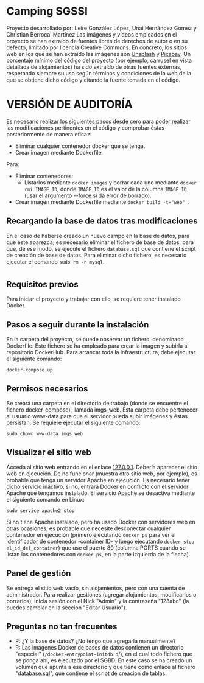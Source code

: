 # Camping SGSSI
Proyecto desarrollado por: Leire González López, Unai Hernández Gómez y Christian Berrocal Martínez
Las imágenes y vídeos empleados en el proyecto se han extraído de fuentes libres de derechos de autor o en su defecto, limitado por licencia Creative Commons. En concreto, los sitios web en los que se han extraído las imágenes son [Unsplash](https://unsplash.com/) y [Pixabay](https://pixabay.com/es/).
Un porcentaje mínimo del código del proyecto (por ejemplo, carrusel en vista detallada de alojamientos) ha sido extraído de otras fuentes externas, respetando siempre su uso según términos y condiciones de la web de la que se obtiene dicho código y citando la fuente tomada en el código.

# VERSIÓN DE AUDITORÍA
Es necesario realizar los siguientes pasos desde cero para poder realizar las modificaciones pertinentes en el código y comprobar éstas posteriormente de manera eficaz:
 - Eliminar cualquier contenedor docker que se tenga.
 - Crear imagen mediante Dockerfile.
 
 Para:
  - Eliminar contenedores:
    - Listarlos mediante ``` docker images ``` y borrar cada uno mediante ```docker rmi IMAGE_ID```, donde ```IMAGE_ID``` es el valor de la columna ```IMAGE ID``` (usar el argumento --force si da error de borrado).
  - Crear imagen mediante Dockerfile mediante ```docker build -t="web" .```
## Recargando la base de datos tras modificaciones
En el caso de haberse creado un nuevo campo en la base de datos, para que éste aparezca, es necesario eliminar el fichero de base de datos, para que, de ese modo, se ejecute el fichero ```database.sql``` que contiene el script de creación de base de datos.
Para eliminar dicho fichero, es necesario ejecutar el comando ```sudo rm -r mysql```.

#

## Requisitos previos
Para iniciar el proyecto y trabajar con ello, se requiere tener instalado Docker.
## Pasos a seguir durante la instalación
En la carpeta del proyecto, se puede observar un fichero, denominado Dockerfile. Este fichero se ha empleado para crear la imagen y subirla al repositorio DockerHub.
Para arrancar toda la infraestructura, debe ejecutar el siguiente comando:
```console
docker-compose up
```

## Permisos necesarios
Se creará una carpeta en el directorio de trabajo (donde se encuentre el fichero docker-compose), llamada imgs_web. Esta carpeta debe pertenecer al usuario www-data para que el servidor pueda subir imágenes y éstas persistan. Se requiere ejecutar el siguiente comando:
```console
sudo chown www-data imgs_web
```

## Visualizar el sitio web
Acceda al sitio web entrando en el enlace [127.0.0.1](http://127.0.0.1). Debería aparecer el sitio web en ejecución. De no funcionar (muestra otro sitio web, por ejemplo), es probable que tenga un servidor Apache en ejecución. Es necesario tener dicho servicio inactivo, si no, entrará Docker en conflicto con el servidor Apache que tengamos instalado. El servicio Apache se desactiva mediante el siguiente comando en Linux:
```console
sudo service apache2 stop
```
Si no tiene Apache instalado, pero ha usado Docker con servidores web en otras ocasiones, es probable que necesite desconectar cualquier contenedor en ejecución (primero ejecutando ```docker ps``` para ver el identificador de contenedor -container ID- y luego ejecutando ```docker stop el_id_del_container```) que use el puerto 80 (columna PORTS cuando se listan los contenedores con ```docker ps```, en la parte izquierda de la flecha).

## Panel de gestión
Se entrega el sitio web vacío, sin alojamientos, pero con una cuenta de administrador. Para realizar gestiones (agregar alojamientos, modificarlos o borrarlos), inicia sesión con el Nick "Admin" y la contraseña "123abc" (la puedes cambiar en la sección "Editar Usuario").

## Preguntas no tan frecuentes
- P: ¿Y la base de datos? ¿No tengo que agregarla manualmente?
- R: Las imágenes Docker de bases de datos contienen un directorio "especial" (```/docker-entrypoint-initdb.d```/), en el cual todo fichero que se ponga ahí, es ejecutado por el SGBD. En este caso se ha creado un volumen que apunta a ese directorio y que tiene como enlace al fichero "database.sql", que contiene el script de creación de tablas.